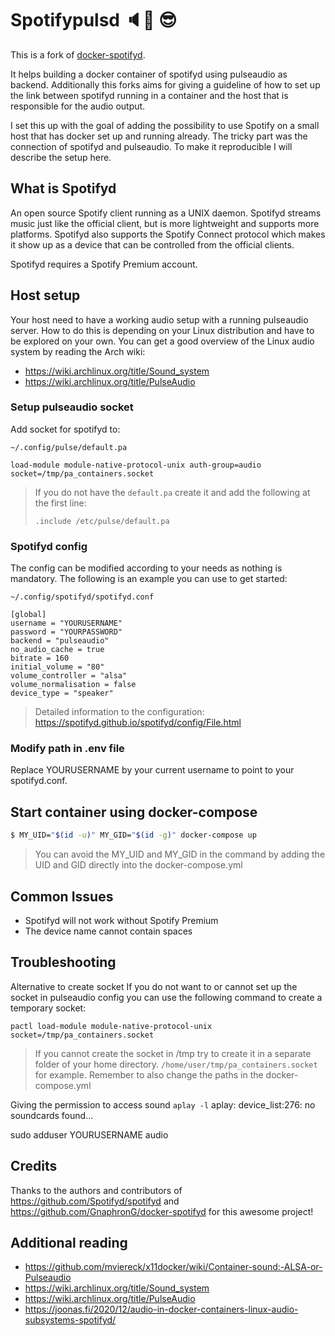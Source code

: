 # Spotifypulsd :speaker::musical_note: :sunglasses:
This is a fork of [docker-spotifyd](https://github.com/GnaphronG/docker-spotifyd).

It helps building a docker container of spotifyd using pulseaudio as backend.
Additionally this forks aims for giving a guideline of how to set up the
link between spotifyd running in a container and the host that is responsible
for the audio output.

I set this up with the goal of adding the possibility to use Spotify on a small
host that has docker set up and running already. The tricky part was the connection
of spotifyd and pulseaudio. To make it reproducible I will describe the setup here.

## What is Spotifyd
An open source Spotify client running as a UNIX daemon. Spotifyd streams music
just like the official client, but is more lightweight and supports more
platforms. Spotifyd also supports the Spotify Connect protocol which makes it
show up as a device that can be controlled from the official clients.

Spotifyd requires a Spotify Premium account.

## Host setup
Your host need to have a working audio setup with a running pulseaudio server.
How to do this is depending on your Linux distribution and have to be explored
on your own. You can get a good overview of the Linux audio system by reading the
Arch wiki:
- https://wiki.archlinux.org/title/Sound_system
- https://wiki.archlinux.org/title/PulseAudio

### Setup pulseaudio socket
Add socket for spotifyd to: 

`~/.config/pulse/default.pa`

```
load-module module-native-protocol-unix auth-group=audio socket=/tmp/pa_containers.socket
```

> If you do not have the `default.pa` create it and add the following at the first line:
> 
>`.include /etc/pulse/default.pa`

### Spotifyd config
The config can be modified according to your needs as nothing is mandatory. The
following is an example you can use to get started:

`~/.config/spotifyd/spotifyd.conf`
```
[global]
username = "YOURUSERNAME"
password = "YOURPASSWORD"
backend = "pulseaudio"
no_audio_cache = true
bitrate = 160
initial_volume = "80"
volume_controller = "alsa"
volume_normalisation = false
device_type = "speaker"
```
> Detailed information to the configuration:  
> https://spotifyd.github.io/spotifyd/config/File.html

### Modify path in .env file
Replace YOURUSERNAME by your current username to point to your spotifyd.conf.

## Start container using docker-compose
```bash
$ MY_UID="$(id -u)" MY_GID="$(id -g)" docker-compose up
```

> You can avoid the MY_UID and MY_GID in the command by adding the UID and GID
> directly into the docker-compose.yml

## Common Issues
* Spotifyd will not work without Spotify Premium
* The device name cannot contain spaces

## Troubleshooting 
Alternative to create socket
If you do not want to  or cannot set up the socket in pulseaudio config you can
use the following command to create a temporary socket:

`pactl load-module module-native-protocol-unix socket=/tmp/pa_containers.socket`

> If you cannot create the socket in /tmp try to create it in a separate folder
> of your home directory. `/home/user/tmp/pa_containers.socket` for example.
> Remember to also change the paths in the docker-compose.yml

Giving the permission to access sound
`aplay -l`
aplay: device_list:276: no soundcards found...

sudo adduser YOURUSERNAME audio

## Credits
Thanks to the authors and contributors of https://github.com/Spotifyd/spotifyd
and https://github.com/GnaphronG/docker-spotifyd for this awesome project!

## Additional reading
- https://github.com/mviereck/x11docker/wiki/Container-sound:-ALSA-or-Pulseaudio
- https://wiki.archlinux.org/title/Sound_system
- https://wiki.archlinux.org/title/PulseAudio
- https://joonas.fi/2020/12/audio-in-docker-containers-linux-audio-subsystems-spotifyd/

